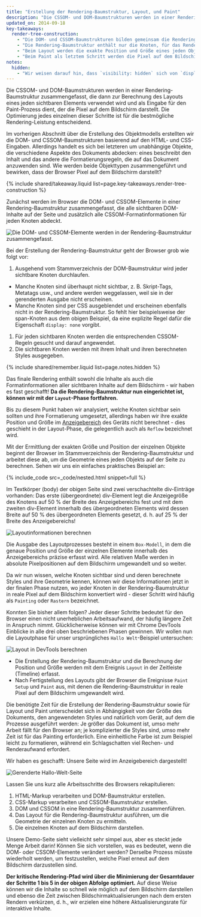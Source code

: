 ```yaml
---
title: "Erstellung der Rendering-Baumstruktur, Layout, und Paint"
description: "Die CSSOM- und DOM-Baumstrukturen werden in einer Rendering-Baumstruktur zusammengefasst, die dann zur Berechnung des Layouts eines jeden sichtbaren Elements verwendet wird und als Eingabe für den Paint-Prozess dient, der die Pixel auf dem Bildschirm darstellt. Die Optimierung jedes einzelnen dieser Schritte ist für die bestmögliche Rendering-Leistung entscheidend."
updated_on: 2014-09-18
key-takeaways:
  render-tree-construction:
    - "Die DOM- und CSSOM-Baumstrukturen bilden gemeinsam die Rendering-Baumstruktur."
    - "Die Rendering-Baumstruktur enthält nur die Knoten, für das Rendern der Seite erforderlich sind."
    - "Beim Layout werden die exakte Position und Größe eines jeden Objekts berechnet."
    - "Beim Paint als letztem Schritt werden die Pixel auf dem Bildschirm basierend auf der finalen Rendering-Baumstruktur dargestellt."
notes:
  hidden:
    - "Wir weisen darauf hin, dass `visibility: hidden` sich von `display: none` unterscheidet. Ersteres macht das Element unsichtbar, aber das Element belegt weiterhin Platz im Layout, d. h., es wird als leeres Feld wiedergegeben, während letzteres das Element vollständig aus der Rendering-Baumstruktur entfernt, sodass das Element unsichtbar und nicht mehr Teil des Layouts ist."
---
```


<p class="intro">
  Die CSSOM- und DOM-Baumstrukturen werden in einer Rendering-Baumstruktur zusammengefasst, die dann zur Berechnung des Layouts eines jeden sichtbaren Elements verwendet wird und als Eingabe für den Paint-Prozess dient, der die Pixel auf dem Bildschirm darstellt. Die Optimierung jedes einzelnen dieser Schritte ist für die bestmögliche Rendering-Leistung entscheidend.
</p>

Im vorherigen Abschnitt über die Erstellung des Objektmodells erstellten wir die DOM- und CSSOM-Baumstrukturen basierend auf den HTML- und CSS-Eingaben. Allerdings handelt es sich bei letzteren um unabhängige Objekte, die verschiedene Aspekte des Dokuments abdecken: eines beschreibt den Inhalt und das andere die Formatierungsregeln, die auf das Dokument anzuwenden sind. Wie werden beide Objekttypen zusammengeführt und bewirken, dass der Browser Pixel auf dem Bildschirm darstellt?

{% include shared/takeaway.liquid list=page.key-takeaways.render-tree-construction %}

Zunächst werden im Browser die DOM- und CSSOM-Elemente in einer Rendering-Baumstruktur zusammengefasst, die alle sichtbaren DOM-Inhalte auf der Seite und zusätzlich alle CSSOM-Formatinformationen für jeden Knoten abdeckt.

<img src="images/render-tree-construction.png" alt="Die DOM- und CSSOM-Elemente werden in der Rendering-Baumstruktur zusammengefasst." class="center">

Bei der Erstellung der Rendering-Baumstruktur geht der Browser grob wie folgt vor:

1. Ausgehend vom Stammverzeichnis der DOM-Baumstruktur wird jeder sichtbare Knoten durchlaufen.
  * Manche Knoten sind überhaupt nicht sichtbar, z. B. Skript-Tags, Metatags usw., und andere werden weggelassen, weil sie in der gerenderten Ausgabe nicht erscheinen.
  * Manche Knoten sind per CSS ausgeblendet und erscheinen ebenfalls nicht in der Rendering-Baumstruktur. So fehlt hier beispielsweise der span-Knoten aus dem obigen Beispiel, da eine explizite Regel dafür die Eigenschaft `display: none` vorgibt.
1. Für jeden sichtbaren Knoten werden die entsprechenden CSSOM-Regeln gesucht und darauf angewendet.
2. Die sichtbaren Knoten werden mit ihrem Inhalt und ihren berechneten Styles ausgegeben.

{% include shared/remember.liquid list=page.notes.hidden %}

Das finale Rendering enthält sowohl die Inhalte als auch die Formatinformationen aller sichtbaren Inhalte auf dem Bildschirm - wir haben es fast geschafft! **Da die Rendering-Baumstruktur nun eingerichtet ist, können wir mit der `Layout`-Phase fortfahren.**

Bis zu diesem Punkt haben wir analysiert, welche Knoten sichtbar sein sollten und ihre Formatierung umgesetzt, allerdings haben wir ihre exakte Position und Größe im [Anzeigebereich]({{site.fundamentals}}/layouts/rwd-fundamentals/set-the-viewport.html) des Geräts nicht berechnet - dies geschieht in der Layout-Phase, die gelegentlich auch als `Reflow` bezeichnet wird.

Mit der Ermittlung der exakten Größe und Position der einzelnen Objekte beginnt der Browser im Stammverzeichnis der Rendering-Baumstruktur und arbeitet diese ab, um die Geometrie eines jeden Objekts auf der Seite zu berechnen. Sehen wir uns ein einfaches praktisches Beispiel an:

{% include_code src=_code/nested.html snippet=full %}

Im Textkörper (body) der obigen Seite sind zwei verschachtelte div-Einträge vorhanden: Das erste (übergeordnete) div-Element legt die Anzeigegröße des Knotens auf 50 % der Breite des Anzeigebereichs fest und mit dem zweiten div-Element innerhalb des übergeordneten Elements wird dessen Breite auf 50 % des übergeordneten Elements gesetzt, d. h. auf 25 % der Breite des Anzeigebereichs!

<img src="images/layout-viewport.png" alt="Layoutinformationen berechnen" class="center">

Die Ausgabe des Layoutprozesses besteht in einem `Box-Modell`, in dem die genaue Position und Größe der einzelnen Elemente innerhalb des Anzeigebereichs präzise erfasst wird. Alle relativen Maße werden in absolute Pixelpositionen auf dem Bildschirm umgewandelt und so weiter.

Da wir nun wissen, welche Knoten sichtbar sind und deren berechnete Styles und ihre Geometrie kennen, können wir diese Informationen jetzt in der finalen Phase nutzen, wo jeder Knoten in der Rendering-Baumstruktur in reale Pixel auf dem Bildschirm konvertiert wird - dieser Schritt wird häufig als `Painting` oder `Rastern` bezeichnet.

Konnten Sie bisher allem folgen? Jeder dieser Schritte bedeutet für den Browser einen nicht unerheblichen Arbeitsaufwand, der häufig längere Zeit in Anspruch nimmt. Glücklicherweise können wir mit Chrome DevTools Einblicke in alle drei oben beschriebenen Phasen gewinnen. Wir wollen nun die Layoutphase für unser ursprüngliches `Hallo Welt`-Beispiel untersuchen:

<img src="images/layout-timeline.png" alt="Layout in DevTools berechnen" class="center">

* Die Erstellung der Rendering-Baumstruktur und die Berechnung der Position und Größe werden mit dem Ereignis `Layout` in der Zeitleiste (Timeline) erfasst.
* Nach Fertigstellung des Layouts gibt der Browser die Ereignisse `Paint Setup` und `Paint` aus, mit denen die Rendering-Baumstruktur in reale Pixel auf dem Bildschirm umgewandelt wird.

Die benötigte Zeit für die Erstellung der Rendering-Baumstruktur sowie für Layout und Paint unterscheidet sich in Abhängigkeit von der Größe des Dokuments, den angewendeten Styles und natürlich vom Gerät, auf dem die Prozesse ausgeführt werden: Je größer das Dokument ist, umso mehr Arbeit fällt für den Browser an; je komplizierter die Styles sind, umso mehr Zeit ist für das Painting erforderlich. Eine einheitliche Farbe ist zum Beispiel leicht zu formatieren, während ein Schlagschatten viel Rechen- und Renderaufwand erfordert.

Wir haben es geschafft: Unsere Seite wird im Anzeigebereich dargestellt!

<img src="images/device-dom-small.png" alt="Gerenderte Hallo-Welt-Seite" class="center">

Lassen Sie uns kurz alle Arbeitsschritte des Browsers rekapitulieren:

1. HTML-Markup verarbeiten und DOM-Baumstruktur erstellen.
2. CSS-Markup verarbeiten und CSSOM-Baumstruktur erstellen.
3. DOM und CSSOM in eine Rendering-Baumstruktur zusammenführen.
4. Das Layout für die Rendering-Baumstruktur ausführen, um die Geometrie der einzelnen Knoten zu ermitteln.
5. Die einzelnen Knoten auf dem Bildschirm darstellen.

Unsere Demo-Seite sieht vielleicht sehr simpel aus, aber es steckt jede Menge Arbeit darin! Können Sie sich vorstellen, was es bedeutet, wenn die DOM- oder CSSOM-Elemente verändert werden? Derselbe Prozess müsste wiederholt werden, um festzustellen, welche Pixel erneut auf dem Bildschirm darzustellen sind.

**Der kritische Rendering-Pfad wird über die Minimierung der Gesamtdauer der Schritte 1 bis 5 in der obigen Abfolge optimiert.** Auf diese Weise können wir die Inhalte so schnell wie möglich auf dem Bildschirm darstellen und ebenso die Zeit zwischen Bildschirmaktualisierungen nach dem ersten Rendern verkürzen, d. h., wir erzielen eine höhere Aktualisierungsrate für interaktive Inhalte.



